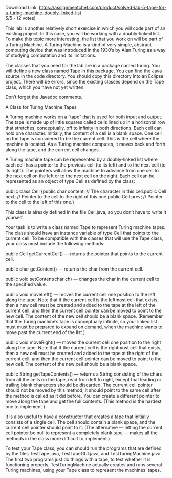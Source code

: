 Download Link: https://assignmentchef.com/product/solved-lab-5-tape-for-a-turing-machine-doubly-linked-list
<br>
5/5 - (2 votes)

This lab is another relatively short exercise in which you will code part of an existing project. In this case, you will be working with a doubly-linked list. To make this topic more interesting, the list that you work on will be part of a Turing Machine. A Turing Machine is a kind of very simple, abstract computing device that was introduced in the 1930’s by Alan Turing as a way of studying computation and its limitations.

The classes that you need for the lab are in a package named turing. You will define a new class named Tape in this package. You can find the Java source in the code directory. You should copy this directory into an Eclipse project. There will be errors, since the existing classes depend on the Tape class, which you have not yet written.

Don’t forget the Javadoc comments.

A Class for Turing Machine Tapes

A Turing machine works on a “tape” that is used for both input and output. The tape is made up of little squares called cells lined up in a horizontal row that stretches, conceptually, off to infinity in both directions. Each cell can hold one character. Initially, the content of a cell is a blank space. One cell on the tape is considered to be the current cell. This is the cell where the machine is located. As a Turing machine computes, it moves back and forth along the tape, and the current cell changes.

A Turing machine tape can be represented by a doubly-linked list where each cell has a pointer to the previous cell (to its left) and to the next cell (to its right). The pointers will allow the machine to advance from one cell to the next cell on the left or to the next cell on the right. Each cell can be represented as an object of type Cell as defined by the class:

public class Cell {public char content; // The character in this cell.public Cell next; // Pointer to the cell to the right of this one.public Cell prev; // Pointer to the cell to the left of this one.}

This class is already defined in the file Cell.java, so you don’t have to write it yourself.

Your task is to write a class named Tape to represent Turing machine tapes. The class should have an instance variable of type Cell that points to the current cell. To be compatible with the classes that will use the Tape class, your class must include the following methods:

public Cell getCurrentCell() — returns the pointer that points to the current cell.

public char getContent() — returns the char from the current cell.

public void setContent(char ch) — changes the char in the current cell to the specified value.

public void moveLeft() — moves the current cell one position to the left along the tape. Note that if the current cell is the leftmost cell that exists, then a new cell must be created and added to the tape at the left of the current cell, and then the current cell pointer can be moved to point to the new cell. The content of the new cell should be a blank space. (Remember that the Turing machine’s tape is conceptually infinite, so your linked list must must be prepared to expand on demand, when the machine wants to move past the current end of the list.)

public void moveRight() — moves the current cell one position to the right along the tape. Note that if the current cell is the rightmost cell that exists, then a new cell must be created and added to the tape at the right of the current cell, and then the current cell pointer can be moved to point to the new cell. The content of the new cell should be a blank space.

public String getTapeContents() — returns a String consisting of the chars from all the cells on the tape, read from left to right, except that leading or trailing blank characters should be discarded. The current cell pointer should not be moved by this method; it should point to the same cell after the method is called as it did before. You can create a different pointer to move along the tape and get the full contents. (This method is the hardest one to implement.)

It is also useful to have a constructor that creates a tape that initially consists of a single cell. The cell should contain a blank space, and the current cell pointer should point to it. (The alternative — letting the current cell pointer be null to represent a completely blank tape — makes all the methods in the class more difficult to implement.)

To test your Tape class, you can should run the programs that are defined by the files TestTape.java, TestTapeGUI.java, and TestTuringMachine.java. The first two programs just do things with a tape, to test whether it is functioning properly. TestTuringMachine actually creates and runs several Turing machines, using your Tape class to represent the machines’ tapes.